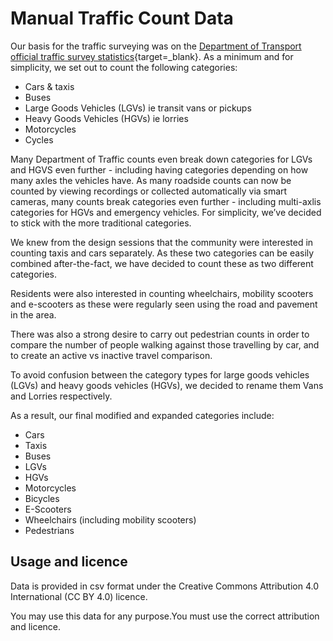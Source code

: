 # Manual Traffic Count Data

Our basis for the traffic surveying was on the [Department of Transport official traffic survey statistics](https://roadtraffic.dft.gov.uk/about){target=_blank}. As a minimum and for simplicity, we set out to count the following categories:

* Cars & taxis
* Buses
* Large Goods Vehicles (LGVs) ie transit vans or pickups
* Heavy Goods Vehicles (HGVs) ie lorries
* Motorcycles
* Cycles

Many Department of Traffic counts even break down categories for LGVs and HGVS even further - including having categories depending on how many axles the vehicles have. As many roadside counts can now be counted by viewing recordings or collected automatically via smart cameras, many counts break categories even further - including multi-axlis categories for HGVs and emergency vehicles. For simplicity, we’ve decided to stick with the more traditional categories.

We knew from the design sessions that the community were interested in counting taxis and cars separately. As these two categories can be easily combined after-the-fact, we have decided to count these as two different categories.

Residents were also interested in counting wheelchairs, mobility scooters and e-scooters as these were regularly seen using the road and pavement in the area.

There was also a strong desire to carry out pedestrian counts in order to compare the number of people walking against those travelling by car, and to create an active vs inactive travel comparison.

To avoid confusion between the category types for large goods vehicles (LGVs) and heavy goods vehicles (HGVs), we decided to rename them Vans and Lorries respectively.

As a result, our final modified and expanded categories include:

* Cars
* Taxis
* Buses
* LGVs
* HGVs
* Motorcycles
* Bicycles
* E-Scooters
* Wheelchairs (including mobility scooters)
* Pedestrians

## Usage and licence

Data is provided in csv format under the Creative Commons Attribution 4.0 International (CC BY 4.0) licence.

You may use this data for any purpose.You must use the correct attribution and licence.